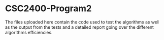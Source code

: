 # CSC2400-Program2
The files uploaded here contain the code used to test the algorithms as well as the output from the tests and a detailed report going over the different algorithms efficiencies.
